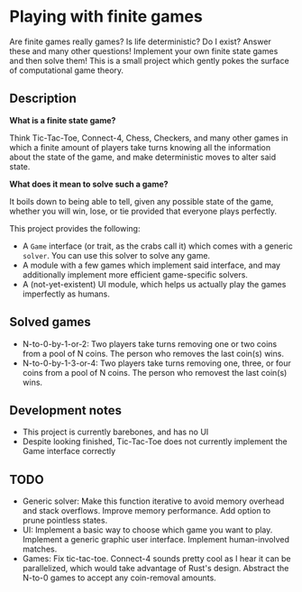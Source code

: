 # Playing with finite games

Are finite games really games? Is life deterministic? Do I exist? Answer these and many other questions! Implement your own finite state games and then solve them! This is a small project which gently pokes the surface of computational game theory.

## Description

**What is a finite state game?** 

Think Tic-Tac-Toe, Connect-4, Chess, Checkers, and many other games in which a finite amount of players take turns knowing all the information about the state of the game, and make deterministic moves to alter said state.

**What does it mean to solve such a game?** 

It boils down to being able to tell, given any possible state of the game, whether you will win, lose, or tie provided that everyone plays perfectly.

This project provides the following:
* A `Game` interface (or trait, as the crabs call it) which comes with a generic `solver`. You can use this solver to solve any game.
* A module with a few games which implement said interface, and may additionally implement more efficient game-specific solvers.
* A (not-yet-existent) UI module, which helps us actually play the games imperfectly as humans.

## Solved games

- N-to-0-by-1-or-2: Two players take turns removing one or two coins from a pool of N coins. The person who removes the last coin(s) wins.
- N-to-0-by-1-3-or-4: Two players take turns removing one, three, or four coins from a pool of N coins. The person who removest the last coin(s) wins.

## Development notes

- This project is currently barebones, and has no UI
- Despite looking finished, Tic-Tac-Toe does not currently implement the Game interface correctly

## TODO

- Generic solver: Make this function iterative to avoid memory overhead and stack overflows. Improve memory performance. Add option to prune pointless states.
- UI: Implement a basic way to choose which game you want to play. Implement a generic graphic user interface. Implement human-involved matches.
- Games: Fix tic-tac-toe. Connect-4 sounds pretty cool as I hear it can be parallelized, which would take advantage of Rust's design. Abstract the N-to-0 games to accept any coin-removal amounts.

